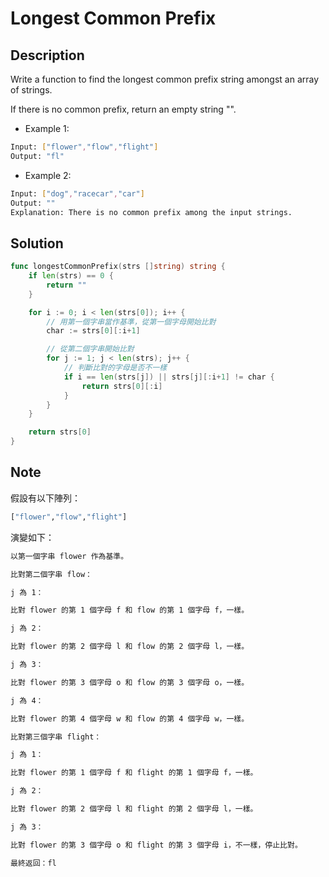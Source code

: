 # Longest Common Prefix

## Description

Write a function to find the longest common prefix string amongst an array of strings.

If there is no common prefix, return an empty string "".

- Example 1:

```BASH
Input: ["flower","flow","flight"]
Output: "fl"
```

- Example 2:

```BASH
Input: ["dog","racecar","car"]
Output: ""
Explanation: There is no common prefix among the input strings.
```

## Solution

```GO
func longestCommonPrefix(strs []string) string {
	if len(strs) == 0 {
		return ""
	}

	for i := 0; i < len(strs[0]); i++ {
		// 用第一個字串當作基準，從第一個字母開始比對
		char := strs[0][:i+1]

		// 從第二個字串開始比對
		for j := 1; j < len(strs); j++ {
			// 判斷比對的字母是否不一樣
			if i == len(strs[j]) || strs[j][:i+1] != char {
				return strs[0][:i]
			}
		}
	}

	return strs[0]
}
```

## Note

假設有以下陣列：

```BASH
["flower","flow","flight"]
```

演變如下：

```BASH
以第一個字串 flower 作為基準。

比對第二個字串 flow：

j 為 1：

比對 flower 的第 1 個字母 f 和 flow 的第 1 個字母 f，一樣。

j 為 2：

比對 flower 的第 2 個字母 l 和 flow 的第 2 個字母 l，一樣。

j 為 3：

比對 flower 的第 3 個字母 o 和 flow 的第 3 個字母 o，一樣。

j 為 4：

比對 flower 的第 4 個字母 w 和 flow 的第 4 個字母 w，一樣。

比對第三個字串 flight：

j 為 1：

比對 flower 的第 1 個字母 f 和 flight 的第 1 個字母 f，一樣。

j 為 2：

比對 flower 的第 2 個字母 l 和 flight 的第 2 個字母 l，一樣。

j 為 3：

比對 flower 的第 3 個字母 o 和 flight 的第 3 個字母 i，不一樣，停止比對。

最終返回：fl
```
